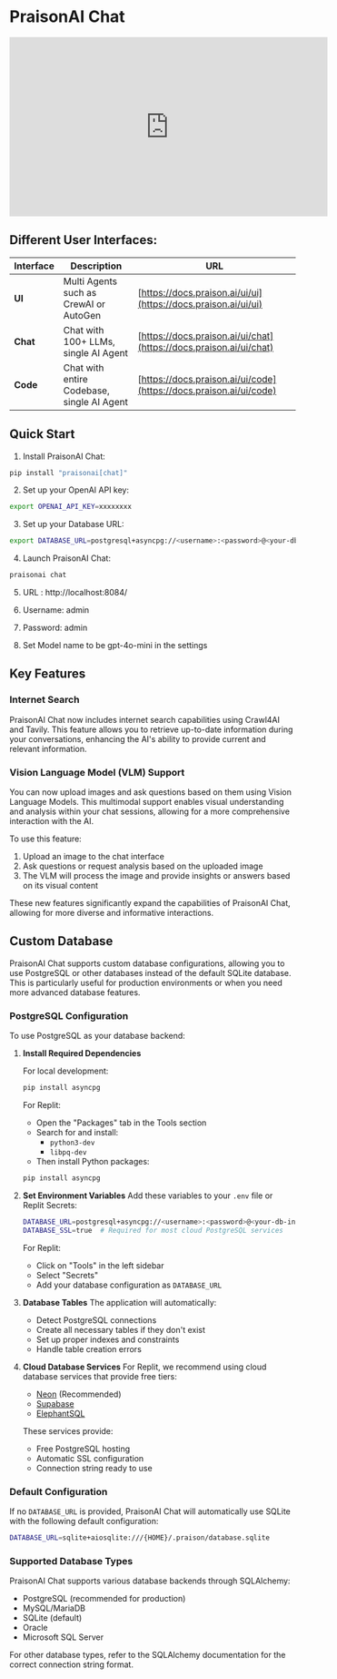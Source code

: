 # PraisonAI Chat

<iframe width="560" height="315" src="https://www.youtube.com/embed/sw3uDqn2h1Y" title="YouTube video player" frameborder="0" allow="accelerometer; autoplay; clipboard-write; encrypted-media; gyroscope; picture-in-picture" allowfullscreen></iframe>

## Different User Interfaces:

| Interface | Description | URL |
|---|---|---|
| **UI** | Multi Agents such as CrewAI or AutoGen | [https://docs.praison.ai/ui/ui](https://docs.praison.ai/ui/ui) |
| **Chat** | Chat with 100+ LLMs, single AI Agent | [https://docs.praison.ai/ui/chat](https://docs.praison.ai/ui/chat) |
| **Code** | Chat with entire Codebase, single AI Agent | [https://docs.praison.ai/ui/code](https://docs.praison.ai/ui/code) |

## Quick Start

1. Install PraisonAI Chat:
```bash
pip install "praisonai[chat]"
```

2. Set up your OpenAI API key:
```bash
export OPENAI_API_KEY=xxxxxxxx
```

3. Set up your Database URL:
```bash
export DATABASE_URL=postgresql+asyncpg://<username>:<password>@<your-db-instance-url>/<database-name>
```

4. Launch PraisonAI Chat:
```bash
praisonai chat
```

5. URL : http://localhost:8084/

6. Username: admin

7. Password: admin

8. Set Model name to be gpt-4o-mini in the settings


## Key Features

### Internet Search

PraisonAI Chat now includes internet search capabilities using Crawl4AI and Tavily. This feature allows you to retrieve up-to-date information during your conversations, enhancing the AI's ability to provide current and relevant information.

### Vision Language Model (VLM) Support

You can now upload images and ask questions based on them using Vision Language Models. This multimodal support enables visual understanding and analysis within your chat sessions, allowing for a more comprehensive interaction with the AI.

To use this feature:
1. Upload an image to the chat interface
2. Ask questions or request analysis based on the uploaded image
3. The VLM will process the image and provide insights or answers based on its visual content

These new features significantly expand the capabilities of PraisonAI Chat, allowing for more diverse and informative interactions.

## Custom Database

PraisonAI Chat supports custom database configurations, allowing you to use PostgreSQL or other databases instead of the default SQLite database. This is particularly useful for production environments or when you need more advanced database features.

### PostgreSQL Configuration

To use PostgreSQL as your database backend:

1. **Install Required Dependencies**

   For local development:
   ```bash
   pip install asyncpg
   ```

   For Replit:
   - Open the "Packages" tab in the Tools section
   - Search for and install:
     - `python3-dev`
     - `libpq-dev`
   - Then install Python packages:
   ```bash
   pip install asyncpg
   ```

2. **Set Environment Variables**
   Add these variables to your `.env` file or Replit Secrets:
   ```bash
   DATABASE_URL=postgresql+asyncpg://<username>:<password>@<your-db-instance-url>/<database-name>
   DATABASE_SSL=true  # Required for most cloud PostgreSQL services
   ```

   For Replit:
   - Click on "Tools" in the left sidebar
   - Select "Secrets"
   - Add your database configuration as `DATABASE_URL`

3. **Database Tables**
   The application will automatically:
   - Detect PostgreSQL connections
   - Create all necessary tables if they don't exist
   - Set up proper indexes and constraints
   - Handle table creation errors

4. **Cloud Database Services**
   For Replit, we recommend using cloud database services that provide free tiers:
   - [Neon](https://neon.tech) (Recommended)
   - [Supabase](https://supabase.com)
   - [ElephantSQL](https://www.elephantsql.com)

   These services provide:
   - Free PostgreSQL hosting
   - Automatic SSL configuration
   - Connection string ready to use

### Default Configuration

If no `DATABASE_URL` is provided, PraisonAI Chat will automatically use SQLite with the following default configuration:
```bash
DATABASE_URL=sqlite+aiosqlite:///{HOME}/.praison/database.sqlite
```

### Supported Database Types

PraisonAI Chat supports various database backends through SQLAlchemy:
- PostgreSQL (recommended for production)
- MySQL/MariaDB
- SQLite (default)
- Oracle
- Microsoft SQL Server

For other database types, refer to the SQLAlchemy documentation for the correct connection string format.
